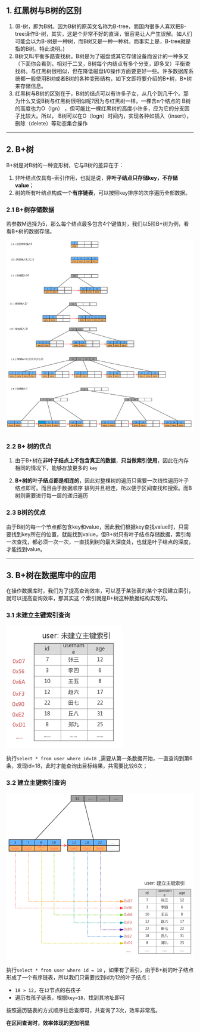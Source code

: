 ## 1. 红黑树与B树的区别

1. (B-树，即为B树。因为B树的原英文名称为B-tree，而国内很多人喜欢把B-tree译作B-树，其实，这是个非常不好的直译，很容易让人产生误解。如人们可能会以为B-树是一种树，而B树又是一种一种树。而事实上是，B-tree就是指的B树。特此说明。)
2. B树又叫平衡多路查找树。B树是为了磁盘或其它存储设备而设计的一种多叉（下面你会看到，相对于二叉，B树每个内结点有多个分支，即多叉）平衡查找树。与红黑树很相似，但在降低磁盘I/0操作方面要更好一些。许多数据库系统都一般使用B树或者B树的各种变形结构，如下文即将要介绍的B+树，B*树来存储信息。
3. 红黑树与B树的区别在于，B树的结点可以有许多子女，从几个到几千个。那为什么又说B树与红黑树很相似呢?因为与红黑树一样，一棵含n个结点的 B树的高度也为O（lgn） ，但可能比一棵红黑树的高度小许多，应为它的分支因子比较大。所以， B树可以在O（logn）时间内，实现各种如插入（insert），删除（delete）等动态集合操作

----------------------

## 2. B+树

B+树是对B树的一种变形树，它与B树的差异在于：

1. 非叶结点仅具有–索引作用，也就是说，**非叶子结点只存储key，不存储value**；
2. 树的所有叶结点构成一个**有序链表**，可以按照key排序的次序遍历全部数据。

### 2.1 B+树存储数据

若参数M选择为5，那么每个结点最多包含4个键值对，我们以5阶B+树为例，看看B+树的数据存储。

![image-20200816154755778](B树.assets/image-20200816154755778.png)

### 2.2 B+ 树的优点

1. 由于B+树在**非叶子结点上不包含真正的数据**，**只当做索引使用**，因此在内存相同的情况下，能够存放更多的
	`key`

2. **B+树的叶子结点都是相连的**，因此对整棵树的遍历只需要一次线性遍历叶子结点即可。而且由于数据顺序
	排列并且相连，所以便于区间查找和搜索。而B树则需要进行每一层的递归遍历

### 2.3 B树的优点

由于B树的每一个节点都包含key和value，因此我们根据key查找value时，只需要找到key所在的位置，就能找到value，但B+树只有叶子结点存储数据，索引每一次查找，都必须一次一次，一直找到树的最大深度处，也就是叶子结点的深度，才能找到value。

----------------------

## 3. B+树在数据库中的应用

在操作数据库时，我们为了提高查询效率，可以基于某张表的某个字段建立索引，就可以提高查询效率，那其实这
个索引就是B+树这种数据结构实现的。

### 3.1 未建立主键索引查询

![image-20200816154924284](B树.assets/image-20200816154924284.png)

执行`select * from user where id=18 `,需要从第一条数据开始，一直查询到第6条，发现id=18，此时才能查询出目标结果，共需要比较6次；

### 3.2 建立主键索引查询

![image-20200816154959264](B树.assets/image-20200816154959264.png)

执行`select * from user where id = 18` ，如果有了索引，由于B+树的叶子结点形成了一个有序链表，所以我们只需要找到id为12的叶子结点：

- `18 > 12`，在`12`节点的右孩子
- 遍历右孩子链表，根据`key=18`，找到其地址即可

按照遍历链表的方式顺序往后查即可，共查询了3次，效率非常高。

**在区间查询时，效率体现的更加明显**